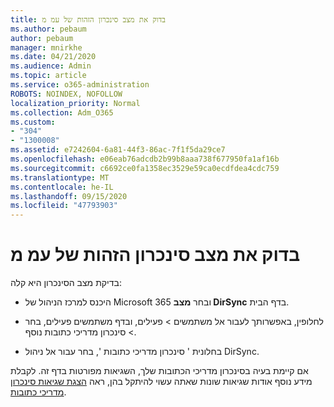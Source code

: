 ```yaml
---
title: בדוק את מצב סינכרון הזהות של עמ מ
ms.author: pebaum
author: pebaum
manager: mnirkhe
ms.date: 04/21/2020
ms.audience: Admin
ms.topic: article
ms.service: o365-administration
ROBOTS: NOINDEX, NOFOLLOW
localization_priority: Normal
ms.collection: Adm_O365
ms.custom:
- "304"
- "1300008"
ms.assetid: e7242604-6a81-44f3-86ac-7f1f5da29ce7
ms.openlocfilehash: e06eab76adcdb2b99b8aaa738f677950fa1af16b
ms.sourcegitcommit: c6692ce0fa1358ec3529e59ca0ecdfdea4cdc759
ms.translationtype: MT
ms.contentlocale: he-IL
ms.lasthandoff: 09/15/2020
ms.locfileid: "47793903"
---
```

# <a name="check-aad-identity-sync-status"></a>בדוק את מצב סינכרון הזהות של עמ מ

בדיקת מצב הסינכרון היא קלה:
  
- היכנס למרכז הניהול של Microsoft 365 ובחר **מצב DirSync** בדף הבית.

- לחלופין, באפשרותך לעבור אל משתמשים \> פעילים, ובדף משתמשים פעילים, בחר \> סינכרון מדריכי כתובות נוסף.

- בחלונית ' סינכרון מדריכי כתובות ', בחר עבור אל ניהול DirSync.

אם קיימת בעיה בסינכרון מדריכי הכתובות שלך, השגיאות מפורטות בדף זה. לקבלת מידע נוסף אודות שגיאות שונות שאתה עשוי להיתקל בהן, ראה [הצגת שגיאות סינכרון מדריכי כתובות](https://docs.microsoft.com//office365/enterprise/identify-directory-synchronization-errors).
  